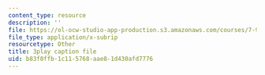 ```yaml
---
content_type: resource
description: ''
file: https://ol-ocw-studio-app-production.s3.amazonaws.com/courses/7-91j-foundations-of-computational-and-systems-biology-spring-2014/b83f0ffb1c115768aae81d430afd7776_d5NMrA2HkG4.vtt
file_type: application/x-subrip
resourcetype: Other
title: 3play caption file
uid: b83f0ffb-1c11-5768-aae8-1d430afd7776
---
```

